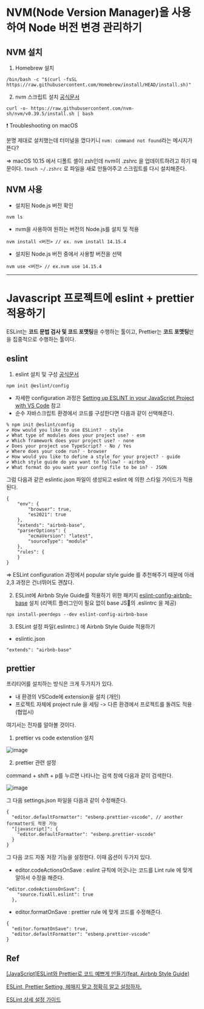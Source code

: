
# NVM(Node Version Manager)을 사용하여 Node 버전 변경 관리하기

## NVM 설치

1. Homebrew 설치

```
/bin/bash -c "$(curl -fsSL https://raw.githubusercontent.com/Homebrew/install/HEAD/install.sh)"
 ```

2. nvm 스크립트 설치 [공식문서](https://github.com/nvm-sh/nvm)

```
curl -o- https://raw.githubusercontent.com/nvm-sh/nvm/v0.39.5/install.sh | bash
```

❗️ Troubleshooting on macOS

분명 제대로 설치했는데 터미널을 껐다키니 `nvm: command not found`라는 메시지가 뜬다?

=> macOS 10.15 에서 디폴트 셸이 zsh인데 nvm이 .zshrc 을 업데이트하려고 하기 때문이다. `touch ~/.zshrc` 로 파일을 새로 만들어주고 스크립트를 다시 설치해준다.


## NVM 사용

- 설치된 Node.js 버전 확인

```
nvm ls
```

- nvm을 사용하여 원하는 버전의 Node.js를 설치 및 적용

```
nvm install <버전> // ex. nvm install 14.15.4
```

- 설치된 Node.js 버전 중에서 사용할 버전을 선택

```
nvm use <버전> // ex.nvm use 14.15.4
```

---

# Javascript 프로젝트에 eslint + prettier 적용하기

ESLint는 **코드 문법 검사 및 코드 포맷팅**을 수행하는 툴이고, Prettier는 **코드 포맷팅**만을 집중적으로 수행하는 툴이다.

## eslint 


1. eslint 설치 및 구성 [공식문서](https://eslint.org/docs/latest/use/getting-started)

```
npm init @eslint/config
```

- 자세한 configuration 과정은 [Setting up ESLINT in your JavaScript Project with VS Code](https://dev.to/devdammak/setting-up-eslint-in-your-javascript-project-with-vs-code-2amf) 참고
- 순수 자바스크립트 환경에서 코드를 구성한다면 다음과 같이 선택해준다.

```
% npm init @eslint/config
✔ How would you like to use ESLint? · style
✔ What type of modules does your project use? · esm
✔ Which framework does your project use? · none
✔ Does your project use TypeScript? · No / Yes
✔ Where does your code run? · browser
✔ How would you like to define a style for your project? · guide
✔ Which style guide do you want to follow? · airbnb
✔ What format do you want your config file to be in? · JSON
```

그럼 다음과 같은 eslintic.json 파일이 생성되고 eslint 에 의한 스타일 가이드가 적용된다.  

```
{
    "env": {
        "browser": true,
        "es2021": true
    },
    "extends": "airbnb-base",
    "parserOptions": {
        "ecmaVersion": "latest",
        "sourceType": "module"
    },
    "rules": {
    }
}
```

=> ESLint configuration 과정에서 popular style guide 를 추천해주기 때문에 아래 2,3 과정은 건너뛰어도 괜찮다.

2. ESLint에 Airbnb Style Guide를 적용하기 위한 패키지 [eslint-config-airbnb-base](https://www.npmjs.com/package/eslint-config-airbnb-base) 설치  (리액트 플러그인이 필요 없이 base JS의 .eslintrc 을 제공)

```
npx install-peerdeps --dev eslint-config-airbnb-base
```

3. ESLint 설정 파일(.eslintrc.) 에 Airbnb Style Guide 적용하기

- eslintic.json
```
"extends": "airbnb-base"
```

## prettier 

프리티어를 설치하는 방식은 크게 두가지가 있다. 

- 내 환경의 VSCode에 extension을 설치 (개인)
- 프로젝트 자체에 project rule 을 세팅 -> 다른 환경에서 프로젝트를 돌려도 적용 (협업시)

여기서는 전자를 알아볼 것이다. 

1. prettier vs code extenstion 설치

![image](https://github.com/flowersayo/6th-woowa-precourse-record/assets/86418674/2d19d8ea-e365-434a-97fd-ce535a9b5360)

2. prettier 관련 설정 

command + shift + p를 누르면 나타나는 검색 창에 다음과 같이 검색한다.

![image](https://github.com/flowersayo/6th-woowa-precourse-record/assets/86418674/1205b0b1-82e9-471b-9a19-6b60751113dd)

그 다음 settings.json 파일을 다음과 같이 수정해준다.

```
{
  "editor.defaultFormatter": "esbenp.prettier-vscode", // another formatter도 적용 가능
  "[javascript]": {
    "editor.defaultFormatter": "esbenp.prettier-vscode"
  }
}
```

그 다음 코드 자동 저장 기능을 설정한다. 이때 옵션이 두가지 있다.

- editor.codeActionsOnSave : eslint 규칙에 어긋나는 코드를 Lint rule 에 맞게 알아서 수정을 해준다. 

```
"editor.codeActionsOnSave": {
    "source.fixAll.eslint": true
  },
```

- editor.formatOnSave : prettier rule 에 맞게 코드를 수정해준다. 

```
{
  "editor.formatOnSave": true,
  "editor.defaultFormatter": "esbenp.prettier-vscode"
}
```



##  Ref

[[JavaScript]ESLint와 Prettier로 코드 예쁘게 만들기(feat. Airbnb Style Guide)](https://it-eldorado.tistory.com/175)

[ESLint, Prettier Setting, 헤매지 말고 정확히 알고 설정하자.](https://helloinyong.tistory.com/325)

[ESLint 상세 설정 가이드](https://www.daleseo.com/eslint-config/)
